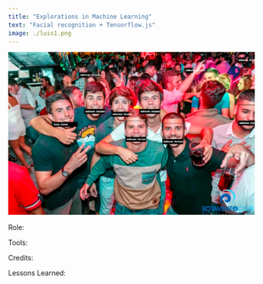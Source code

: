 ```yaml
---
title: "Explorations in Machine Learning"
text: "Facial recognition + Tensorflow.js"
image: ./luis1.png
---
```


![Hero](./luis1.png)

Role:

Tools:

Credits:

Lessons Learned:
